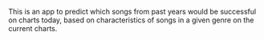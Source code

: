 This is an app to predict which songs from past years would be successful on charts today, based on characteristics of songs in a given genre on the current charts. 
